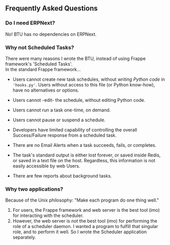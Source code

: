 ## Frequently Asked Questions

### Do I need ERPNext?
No!  BTU has no dependencies on ERPNext.

### Why not Scheduled Tasks?
There were many reasons I wrote the BTU, instead of using Frappe framework's 'Scheduled Tasks'.\
In the standard Frappe framework...

   * Users cannot create new task schedules, without *writing Python code* in `'hooks.py'`.  Users without access to this file (or Python know-how), have no alternatives or options.

   * Users cannot -edit- the schedule, without editing Python code.

   * Users cannot run a task one-time, on demand.
  
   * Users cannot pause or suspend a schedule.

   * Developers have limited capability of controlling the overall Success/Failure response from a scheduled task.

   * There are no Email Alerts when a task succeeds, fails, or completes.

   * The task's standard output is either lost forever, or saved inside Redis, or saved in a text file on the host.  Regardless, this information is not easily accessible by web Users.

   * There are few reports about background tasks.

### Why two applications?
Because of the Unix philosophy: "Make each program do one thing well."

1. For users, the Frappe framework and web server is the best tool (imo) for interacting with the scheduler.
2. However, the web server is *not* the best tool (imo) for performing the role of a scheduler daemon.  I wanted a program to fulfill that singular role, and to perform it well.  So I wrote the Scheduler application separately.
